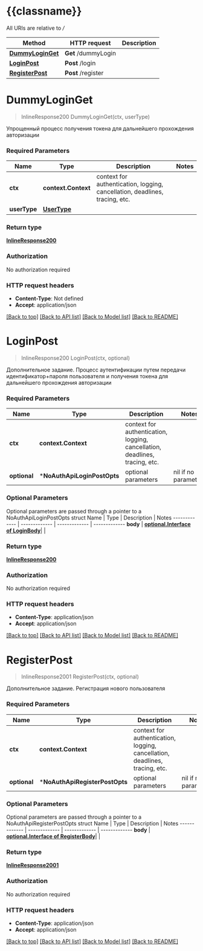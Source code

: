 # {{classname}}

All URIs are relative to */*

Method | HTTP request | Description
------------- | ------------- | -------------
[**DummyLoginGet**](NoAuthApi.md#DummyLoginGet) | **Get** /dummyLogin | 
[**LoginPost**](NoAuthApi.md#LoginPost) | **Post** /login | 
[**RegisterPost**](NoAuthApi.md#RegisterPost) | **Post** /register | 

# **DummyLoginGet**
> InlineResponse200 DummyLoginGet(ctx, userType)


Упрощенный процесс получения токена для дальнейшего прохождения авторизации

### Required Parameters

Name | Type | Description  | Notes
------------- | ------------- | ------------- | -------------
 **ctx** | **context.Context** | context for authentication, logging, cancellation, deadlines, tracing, etc.
  **userType** | [**UserType**](.md)|  | 

### Return type

[**InlineResponse200**](inline_response_200.md)

### Authorization

No authorization required

### HTTP request headers

 - **Content-Type**: Not defined
 - **Accept**: application/json

[[Back to top]](#) [[Back to API list]](../README.md#documentation-for-api-endpoints) [[Back to Model list]](../README.md#documentation-for-models) [[Back to README]](../README.md)

# **LoginPost**
> InlineResponse200 LoginPost(ctx, optional)


Дополнительное задание. Процесс аутентификации путем передачи идентификатор+пароля пользователя и получения токена для дальнейшего прохождения авторизации

### Required Parameters

Name | Type | Description  | Notes
------------- | ------------- | ------------- | -------------
 **ctx** | **context.Context** | context for authentication, logging, cancellation, deadlines, tracing, etc.
 **optional** | ***NoAuthApiLoginPostOpts** | optional parameters | nil if no parameters

### Optional Parameters
Optional parameters are passed through a pointer to a NoAuthApiLoginPostOpts struct
Name | Type | Description  | Notes
------------- | ------------- | ------------- | -------------
 **body** | [**optional.Interface of LoginBody**](LoginBody.md)|  | 

### Return type

[**InlineResponse200**](inline_response_200.md)

### Authorization

No authorization required

### HTTP request headers

 - **Content-Type**: application/json
 - **Accept**: application/json

[[Back to top]](#) [[Back to API list]](../README.md#documentation-for-api-endpoints) [[Back to Model list]](../README.md#documentation-for-models) [[Back to README]](../README.md)

# **RegisterPost**
> InlineResponse2001 RegisterPost(ctx, optional)


Дополнительное задание. Регистрация нового пользователя

### Required Parameters

Name | Type | Description  | Notes
------------- | ------------- | ------------- | -------------
 **ctx** | **context.Context** | context for authentication, logging, cancellation, deadlines, tracing, etc.
 **optional** | ***NoAuthApiRegisterPostOpts** | optional parameters | nil if no parameters

### Optional Parameters
Optional parameters are passed through a pointer to a NoAuthApiRegisterPostOpts struct
Name | Type | Description  | Notes
------------- | ------------- | ------------- | -------------
 **body** | [**optional.Interface of RegisterBody**](RegisterBody.md)|  | 

### Return type

[**InlineResponse2001**](inline_response_200_1.md)

### Authorization

No authorization required

### HTTP request headers

 - **Content-Type**: application/json
 - **Accept**: application/json

[[Back to top]](#) [[Back to API list]](../README.md#documentation-for-api-endpoints) [[Back to Model list]](../README.md#documentation-for-models) [[Back to README]](../README.md)

